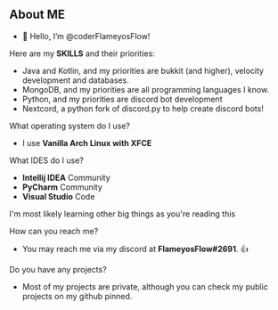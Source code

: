 ## About ME
- 👋 Hello, I’m @coderFlameyosFlow!

Here are my **SKILLS** and their priorities:
- Java and Kotlin, and my priorities are bukkit (and higher), velocity development and databases.
- MongoDB, and my priorities are all programming languages I know.
- Python, and my priorities are discord bot development
- Nextcord, a python fork of discord.py to help create discord bots!

What operating system do I use? 
- I use **Vanilla Arch Linux with XFCE**

What IDES do I use?
- **Intellij IDEA** Community
- **PyCharm** Community
- **Visual Studio** Code

I'm most likely learning other big things as you're reading this

How can you reach me?
- You may reach me via my discord at **FlameyosFlow#2691**. 👍

Do you have any projects?
- Most of my projects are private, although you can check my public projects on my github pinned.
